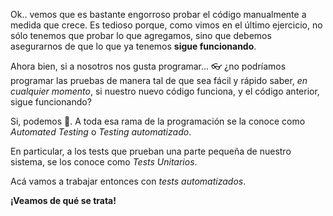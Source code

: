 Ok.. vemos que es bastante engorroso probar el código manualmente a medida que crece. Es tedioso porque, como vimos en el último ejercicio, no sólo tenemos que probar lo que agregamos, sino que debemos asegurarnos de que lo que ya tenemos **sigue funcionando**.

Ahora bien, si a nosotros nos gusta programar... :eyeglasses: ¿no podríamos programar las pruebas de manera tal de que sea fácil y rápido saber, _en cualquier momento_,  si nuestro nuevo código funciona, y el código anterior, sigue funcionando?

Si, podemos :construction_worker:. A toda esa rama  de la programación se la conoce como _Automated Testing_ o _Testing automatizado_.

En particular, a los tests que prueban una parte pequeña de nuestro sistema, se los conoce como _Tests Unitarios_. 

Acá vamos a trabajar entonces con _tests automatizados_. 

**¡Veamos de qué se trata!**